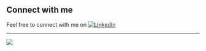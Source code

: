## Connect with me
Feel free to connect with me on [![LinkedIn](https://img.shields.io/badge/LinkedIn-%230077B5.svg?logo=linkedin&logoColor=white)](https://linkedin.com/in/mohammad-shool) 

---
[![](https://visitcount.itsvg.in/api?id=MohammadShool&icon=5&color=2)](https://visitcount.itsvg.in)
